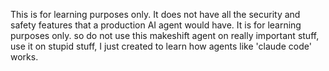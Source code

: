 This is for learning purposes only. It does not have all the security and safety features that a production AI agent would have. It is for learning purposes only.
so do not use this makeshift agent on really important stuff, use it on stupid stuff, I just created to learn how agents like 'claude code' works. 
